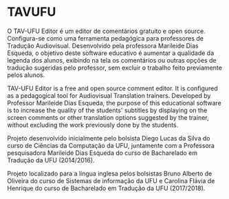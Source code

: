 # TAVUFU
O TAV-UFU Editor é um editor de comentários gratuito e open source. Configura-se como uma ferramenta pedagógica para professores de Tradução Audiovisual. Desenvolvido pela professora Marileide Dias Esqueda, o objetivo deste software educativo é aumentar a qualidade da legenda dos alunos, exibindo na tela os comentários ou outras opções de tradução sugeridas pelo professor, sem excluir o trabalho feito previamente pelos alunos.

TAV-UFU Editor is a free and open source comment editor. It is configured as a pedagogical tool for Audiovisual Translation trainers. Developed by Professor Marileide Dias Esqueda, the purpose of this educational software is to increase the quality of the students' subtitles by displaying on the screen comments or other translation options suggested by the trainer, without excluding the work previously done by the students.

Projeto desenvolvido inicialmente pelo bolsista Diego Lucas da Silva do curso de Ciências da Computação da UFU, juntamente com a Professora pesquisadora Marileide Dias Esqueda do curso de Bacharelado em Tradução da UFU (2014/2016).

Projeto localizado para a língua inglesa pelos bolsistas Bruno Alberto de Oliveira do curso de Sistemas de informação da UFU e Carolina Flávia de Henrique do curso de Bacharelado em Tradução da UFU (2017/2018).
